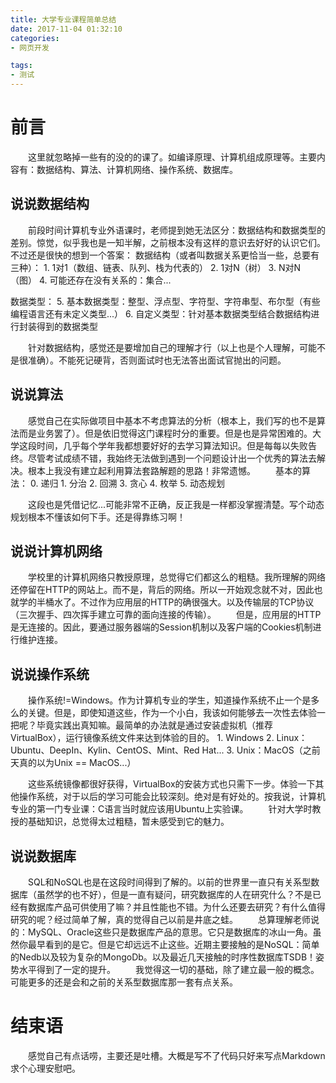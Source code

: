 ```yaml
---
title: 大学专业课程简单总结
date: 2017-11-04 01:32:10
categories:
- 网页开发

tags:
- 测试
---
```

# 前言
&emsp;&emsp;这里就忽略掉一些有的没的的课了。如编译原理、计算机组成原理等。主要内容有：数据结构、算法、计算机网络、操作系统、数据库。

<!-- more -->
## 说说数据结构
&emsp;&emsp;前段时间计算机专业外语课时，老师提到她无法区分：数据结构和数据类型的差别。惊觉，似乎我也是一知半解，之前根本没有这样的意识去好好的认识它们。不过还是很快的想到一个答案：
数据结构（或者叫数据关系更恰当一些，总要有三种）：
	1. 1对1（数组、链表、队列、栈为代表的）
	2. 1对N（树）
	3. N对N（图）
	4. 可能还存在没有关系的：集合...

数据类型：
	5. 基本数据类型：整型、浮点型、字符型、字符串型、布尔型（有些编程语言还有未定义类型...）
	6. 自定义类型：针对基本数据类型结合数据结构进行封装得到的数据类型

&emsp;&emsp;针对数据结构，感觉还是要增加自己的理解才行（以上也是个人理解，可能不是很准确）。不能死记硬背，否则面试时也无法答出面试官抛出的问题。

## 说说算法
&emsp;&emsp;感觉自己在实际做项目中基本不考虑算法的分析（根本上，我们写的也不是算法而是业务罢了）。但是依旧觉得这门课程时分的重要。但是也是异常困难的。大学这段时间，几乎每个学年我都想要好好的去学习算法知识。但是每每以失败告终。尽管考试成绩不错，我始终无法做到遇到一个问题设计出一个优秀的算法去解决。根本上我没有建立起利用算法套路解题的思路！非常遗憾。
&emsp;&emsp;基本的算法：
	0. 递归
	1. 分治
	2. 回溯
	3. 贪心
	4. 枚举
	5. 动态规划

&emsp;&emsp;这段也是凭借记忆...可能非常不正确，反正我是一样都没掌握清楚。写个动态规划根本不懂该如何下手。还是得靠练习啊！

## 说说计算机网络
&emsp;&emsp;学校里的计算机网络只教授原理，总觉得它们都这么的粗糙。我所理解的网络还停留在HTTP的网站上。而不是，背后的网络。所以一开始观念就不对，因此也就学的半桶水了。不过作为应用层的HTTP的确很强大。以及传输层的TCP协议（三次握手、四次挥手建立可靠的面向连接的传输）。
&emsp;&emsp;但是，应用层的HTTP是无连接的。因此，要通过服务器端的Session机制以及客户端的Cookies机制进行维护连接。

## 说说操作系统
&emsp;&emsp;操作系统!=Windows。作为计算机专业的学生，知道操作系统不止一个是多么的关键。但是，即使知道这些，作为一个小白，我该如何能够去一次性去体验一把呢？毕竟实践出真知嘛。最简单的办法就是通过安装虚拟机（推荐VirtualBox），运行镜像系统文件来达到体验的目的。
	1. Windows
	2. Linux：Ubuntu、DeepIn、Kylin、CentOS、Mint、Red Hat...
	3. Unix：MacOS（之前天真的以为Unix == MacOS...）

&emsp;&emsp;这些系统镜像都很好获得，VirtualBox的安装方式也只需下一步。体验一下其他操作系统，对于以后的学习可能会比较深刻。绝对是有好处的。按我说，计算机专业的第一门专业课：C语言当时就应该用Ubuntu上实验课。
&emsp;&emsp;针对大学时教授的基础知识，总觉得太过粗糙，暂未感受到它的魅力。

## 说说数据库
&emsp;&emsp;SQL和NoSQL也是在这段时间得到了解的。以前的世界里一直只有关系型数据库（虽然学的也不好），但是一直有疑问，研究数据库的人在研究什么？不是已经有数据库产品可供使用了嘛？并且性能也不错。为什么还要去研究？有什么值得研究的呢？经过简单了解，真的觉得自己以前是井底之蛙。
&emsp;&emsp;总算理解老师说的：MySQL、Oracle这些只是数据库产品的意思。它只是数据库的冰山一角。虽然你最早看到的是它。但是它却远远不止这些。近期主要接触的是NoSQL：简单的Nedb以及较为复杂的MongoDb。以及最近几天接触的时序性数据库TSDB！姿势水平得到了一定的提升。
&emsp;&emsp;我觉得这一切的基础，除了建立最一般的概念。可能更多的还是会和之前的关系型数据库那一套有点关系。

# 结束语
&emsp;&emsp;感觉自己有点话唠，主要还是吐槽。大概是写不了代码只好来写点Markdown求个心理安慰吧。
